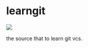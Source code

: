 # learngit

<img src="https://img.shields.io/github/issues/qints/learngit.svg"/>

the source that to learn git vcs.
